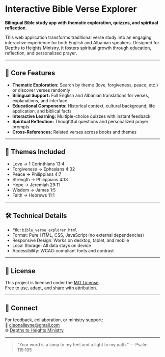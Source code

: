 # Interactive Bible Verse Explorer

**Bilingual Bible study app with thematic exploration, quizzes, and spiritual reflection.**

This web application transforms traditional verse study into an engaging, interactive experience for both English and Albanian speakers. Designed for Depths to Heights Ministry, it fosters spiritual growth through education, reflection, and personalized prayer.

---

## 🌟 Core Features

- **Thematic Exploration:** Search by theme (love, forgiveness, peace, etc.) or discover verses randomly
- **Bilingual Support:** Full English and Albanian translations for verses, explanations, and interface
- **Educational Components:** Historical context, cultural background, life application, and biblical facts
- **Interactive Learning:** Multiple-choice quizzes with instant feedback
- **Spiritual Reflection:** Thoughtful questions and personalized prayer prompts
- **Cross-References:** Related verses across books and themes

---

## 📖 Themes Included

- Love → 1 Corinthians 13:4  
- Forgiveness → Ephesians 4:32  
- Peace → Philippians 4:7  
- Strength → Philippians 4:13  
- Hope → Jeremiah 29:11  
- Wisdom → James 1:5  
- Faith → Hebrews 11:1  

---

## 🛠️ Technical Details

- File: `bible_verse_explorer.html`
- Format: Pure HTML, CSS, JavaScript (no external dependencies)
- Responsive Design: Works on desktop, tablet, and mobile
- Local Storage: All data stays on device
- Accessibility: WCAG-compliant fonts and contrast

---

## 📜 License

This project is licensed under the [MIT License](LICENSE).  
Free to use, adapt, and share with attribution.

---

## 🤝 Connect

For feedback, collaboration, or ministry support:  
📧 cleonalleyne@gmail.com  
🌐 [Depths to Heights Ministry](https://depthstoheights.github.io)

---

> “Your word is a lamp to my feet and a light to my path.” — Psalm 119:105
